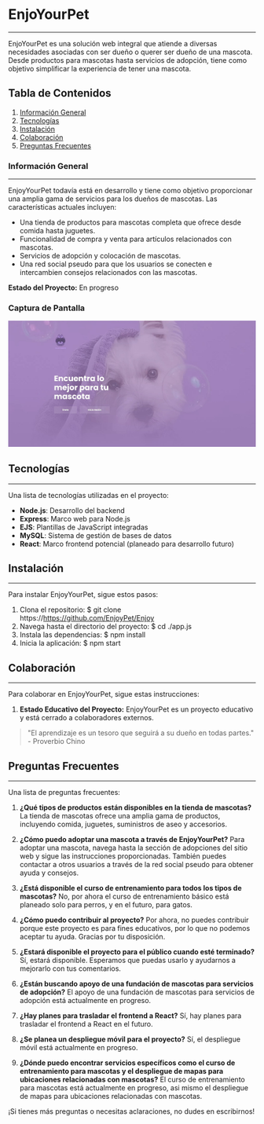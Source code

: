 # EnjoYourPet
***

EnjoYourPet es una solución web integral que atiende a diversas necesidades asociadas con ser dueño o querer ser dueño de una mascota. Desde productos para mascotas hasta servicios de adopción, tiene como objetivo simplificar la experiencia de tener una mascota.

## Tabla de Contenidos
1. [Información General](#general-info)
2. [Tecnologías](#technologies)
3. [Instalación](#installation)
4. [Colaboración](#collaboration)
5. [Preguntas Frecuentes](#faqs)

### Información General
***
EnjoyYourPet todavía está en desarrollo y tiene como objetivo proporcionar una amplia gama de servicios para los dueños de mascotas. Las características actuales incluyen:

- Una tienda de productos para mascotas completa que ofrece desde comida hasta juguetes.
- Funcionalidad de compra y venta para artículos relacionados con mascotas.
- Servicios de adopción y colocación de mascotas.
- Una red social pseudo para que los usuarios se conecten e intercambien consejos relacionados con las mascotas.

**Estado del Proyecto:** En progreso

### Captura de Pantalla
![EnjoyYourPet](https://github.com/EnjoyPet/Enjoy/blob/534e8ff124660b5befc23bcc9e4c298c7a89114e/view-index-image001.jpeg)

## Tecnologías
***
Una lista de tecnologías utilizadas en el proyecto:
- **Node.js**: Desarrollo del backend
- **Express**: Marco web para Node.js
- **EJS**: Plantillas de JavaScript integradas
- **MySQL**: Sistema de gestión de bases de datos
- **React**: Marco frontend potencial (planeado para desarrollo futuro)

## Instalación
***
Para instalar EnjoyYourPet, sigue estos pasos:

1. Clona el repositorio:
$ git clone https://https://github.com/EnjoyPet/Enjoy
2. Navega hasta el directorio del proyecto:
$ cd ./app.js
3. Instala las dependencias:
$ npm install
4. Inicia la aplicación:
$ npm start

## Colaboración
***
Para colaborar en EnjoyYourPet, sigue estas instrucciones:

1. **Estado Educativo del Proyecto:** EnjoyYourPet es un proyecto educativo y está cerrado a colaboradores externos.

> "El aprendizaje es un tesoro que seguirá a su dueño en todas partes." - Proverbio Chino

## Preguntas Frecuentes
***
Una lista de preguntas frecuentes:

1. **¿Qué tipos de productos están disponibles en la tienda de mascotas?**
La tienda de mascotas ofrece una amplia gama de productos, incluyendo comida, juguetes, suministros de aseo y accesorios.

2. **¿Cómo puedo adoptar una mascota a través de EnjoyYourPet?**
Para adoptar una mascota, navega hasta la sección de adopciones del sitio web y sigue las instrucciones proporcionadas. También puedes contactar a otros usuarios a través de la red social pseudo para obtener ayuda y consejos.

3. **¿Está disponible el curso de entrenamiento para todos los tipos de mascotas?**
No, por ahora el curso de entrenamiento básico está planeado solo para perros, y en el futuro, para gatos.

4. **¿Cómo puedo contribuir al proyecto?**
Por ahora, no puedes contribuir porque este proyecto es para fines educativos, por lo que no podemos aceptar tu ayuda. Gracias por tu disposición.

5. **¿Estará disponible el proyecto para el público cuando esté terminado?**
Sí, estará disponible. Esperamos que puedas usarlo y ayudarnos a mejorarlo con tus comentarios.

6. **¿Están buscando apoyo de una fundación de mascotas para servicios de adopción?**
El apoyo de una fundación de mascotas para servicios de adopción está actualmente en progreso.

7. **¿Hay planes para trasladar el frontend a React?**
Sí, hay planes para trasladar el frontend a React en el futuro.

8. **¿Se planea un despliegue móvil para el proyecto?**
Sí, el despliegue móvil está actualmente en progreso.

9. **¿Dónde puedo encontrar servicios específicos como el curso de entrenamiento para mascotas y el despliegue de mapas para ubicaciones relacionadas con mascotas?**
El curso de entrenamiento para mascotas está actualmente en progreso, asi mismo el despliegue de mapas para ubicaciones relacionadas con mascotas.

¡Si tienes más preguntas o necesitas aclaraciones, no dudes en escribirnos!
